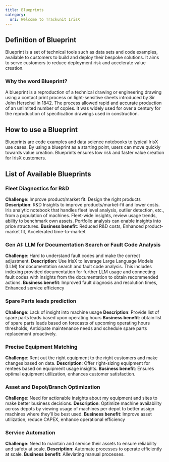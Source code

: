 ```yaml
---
title: Blueprints
category:
  uri: Welcome to Trackunit IrisX
---
```


## Definition of Blueprint
Blueprint is a set of technical tools such as data sets and code examples, available to customers to build and deploy their bespoke solutions. It aims to serve customers to reduce deployment risk and accelerate value creation.

### Why the word Blueprint?
A blueprint is a reproduction of a technical drawing or engineering drawing using a contact print process on light-sensitive sheets introduced by Sir John Herschel in 1842. The process allowed rapid and accurate production of an unlimited number of copies. It was widely used for over a century for the reproduction of specification drawings used in construction.



## How to use a Blueprint
Blueprints are code examples and data science notebooks to typical IrisX use cases. By using a blueprint as a starting point, users can move quickly towards value creation. Blueprints ensures low risk and faster value creation for IrisX customers.



## List of Available Blueprints

### Fleet Diagnostics for R&D
**Challenge**: Improve product/market fit. Design the right products
**Description**: R&D Insights to improve products/market-fit and lower costs. Iris analytic notebook that handles fleet level analysis, outlier detection, etc., from a population of machines. Fleet-wide insights, review usage trends, ability to benchmark own assets. Portfolio analysis can enable insights into price structures.
**Business benefit**: Reduced R&D costs, Enhanced product-market fit, Accelerated time-to-market


### Gen AI: LLM for Documentation Search or Fault Code Analysis
**Challenge**: Hard to understand fault codes and make the correct adjustment.
**Description**: Use IrisX to leverage Large Language Models (LLM) for documentation search and fault code analysis. This includes indexing provided documentation for further LLM usage and connecting fault codes with insights from the documentation to obtain recommended actions.
**Business benefit**: Improved fault diagnosis and resolution times, Enhanced service efficiency


### Spare Parts leads prediction
**Challenge**: Lack of insight into machine usage
**Description**: Provide list of spare parts leads based upon operating hours
**Business benefit**: obtain list of spare parts leads based on forecasts of upcoming operating hours thresholds, Anticipate maintenance needs and schedule spare parts replacement proactively.


### Precise Equipment Matching
**Challenge**: Rent out the right equipment to the right customers and make changes based on data.
**Description**: Offer right-sizing equipment for rentees based on equipment usage insights.
**Business benefit**: Ensures optimal equipment utilization, enhances customer satisfaction.


### Asset and Depot/Branch Optimization
**Challenge**: Need for actionable insights about my equipment and sites to make better business decisions.
**Description**: Optimize machine availability across depots by viewing usage of machines per depot to better assign machines where they’ll be best used.
**Business benefit**: Improve asset utilization, reduce CAPEX, enhance operational efficiency


### Service Automation
**Challenge**: Need to maintain and service their assets to ensure reliability and safety at scale.
**Description**: Automate processes to operate efficiently at scale.
**Business benefit**: Alleviating manual processes.
